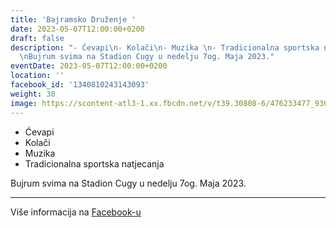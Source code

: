 ```yaml
---
title: 'Bajramsko Druženje '
date: 2023-05-07T12:00:00+0200
draft: false
description: "- Ćevapi\n- Kolači\n- Muzika \n- Tradicionalna sportska natjecanja\n\
  \nBujrum svima na Stadion Cugy u nedelju 7og. Maja 2023."
eventDate: 2023-05-07T12:00:00+0200
location: ''
facebook_id: '1340810243143093'
weight: 30
image: https://scontent-atl3-1.xx.fbcdn.net/v/t39.30808-6/476233477_936651505262116_4103480540059516894_n.jpg?_nc_cat=110&ccb=1-7&_nc_sid=9e60e4&_nc_ohc=jb63L1rZmzAQ7kNvwG_NoJc&_nc_oc=Adl9AMEezRbfgtFhnXdLYdm47DG38aBx6YDNY_hQUS8yH8RKwLlvnQPdK6TyMYjQ6B4&_nc_zt=23&_nc_ht=scontent-atl3-1.xx&edm=ABTKTjYEAAAA&_nc_gid=6ddPicot3PUxnWjVFBE2Tw&oh=00_AfFZIYPZAGiN2ZUf7YjZbYdDQh-Ws3fuJGHgRpgfL1abfQ&oe=6810190B
---
```


- Ćevapi
- Kolači
- Muzika 
- Tradicionalna sportska natjecanja

Bujrum svima na Stadion Cugy u nedelju 7og. Maja 2023.

---

Više informacija na [Facebook-u](https://facebook.com/events/1340810243143093)